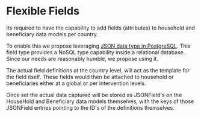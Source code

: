# Flexible Fields

Its required to have the capability to add fields \(attributes\) to household and beneficiary data models per country.

To enable this we propose leveraging [JSON data type in PostgreSQL](https://www.postgresql.org/docs/current/datatype-json.html). This field type provides a NoSQL type capability inside a relational database. Since our needs are reasonably humble, we propose using it.

The actual field definitions at the country level, will act as the template for the field itself. These fields would then be attached to household or beneficiaries either at a global or per intervention levels.

Once set the actual data captured will be stored as JSONField's on the HouseHold and Beneficiary data models themselves, with the keys of those JSONField entries pointing to the ID's of the definitions themselves.



